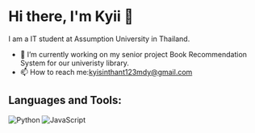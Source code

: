 # Hi there, I'm Kyii 👋
I am a IT student at Assumption University in Thailand.
- 🔭 I’m currently working on my senior project Book Recommendation System for our univeristy library.
- 📫 How to reach me:kyisinthant123mdy@gmail.com

## Languages and Tools:
![Python](https://img.shields.io/badge/Python-3776AB?logo=python&logoColor=white)
![JavaScript](https://img.shields.io/badge/JavaScript-F7DF1E?logo=javascript&logoColor=black)
